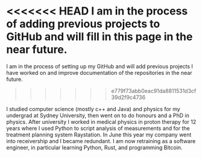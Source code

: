 <<<<<<< HEAD
I am in the process of adding previous projects to GitHub and will fill in this page in the near future.
=======
I am in the process of setting up my GitHub and will add previous projects I have worked on and improve documentation of the repositories in the near future.
>>>>>>> e779f73abb0eac91da8811531d3cf39d2f9c4736

I studied computer science (mostly c++ and Java) and physics for my undergrad at Sydney University, then went on to do honours and a PhD in physics.  After university I worked in medical physics in proton therapy for 12 years where I used Python to script analysis of measurements and for the treatment planning system Raystation. In June this year my company went into receivership and I became redundant.  I am now retraining as a software engineer, in particular learning Python, Rust, and programming Bitcoin.
